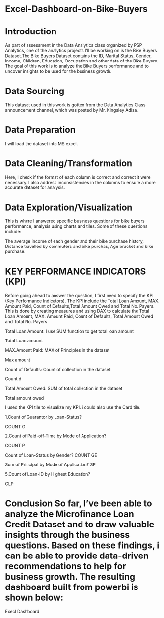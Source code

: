 # Excel-Dashboard-on-Bike-Buyers
# Introduction
As part of assessment in the Data Analytics class organized by PSP Analytics, one of the analytics projects I’ll be working on is the Bike Buyers Dataset.The Bike Buyers Dataset contains the ID,	Marital Status,	Gender,	Income,	Children,	Education,	Occupation and other data of the Bike Buyers. The goal of this work is to analyze the Bike Buyers performance and to uncover insights to be used for the business growth.

# Data Sourcing
This dataset used in this work is gotten from the Data Analytics Class announcement channel, which was posted by Mr. Kingsley Adisa.

# Data Preparation
I will load the dataset into MS excel.

# Data Cleaning/Transformation
Here, I check if the format of each column is correct and correct it were necessary. I also address inconsistencies in the columns to ensure a more accurate dataset for analysis.

# Data Exploration/Visualization
This is where I answered specific business questions for bike buyers performance, analysis using charts and tiles. Some of these questions include:

The average income of each gender and their bike purchase history, Distance travelled by commuters and bike purchas, Age bracket and bike purchase.

# KEY PERFORMANCE INDICATORS (KPI)
Before going ahead to answer the question, I first need to specify the KPI (Key Performance Indicators). The KPI include the Total Loan Amount, MAX. Amount Paid, Count of Defaults,Total Amount Owed and Total No. Payers. This is done by creating measures and using DAX to calculate the Total Loan Amount, MAX. Amount Paid, Count of Defaults, Total Amount Owed and Total No. Payers

Total Loan Amount: I use SUM function to get total loan amount

Total Loan amount

MAX.Amount Paid: MAX of Principles in the dataset

Max  amount 

Count of Defaults: Count of collection in the dataset

Count d

Total Amount Owed: SUM of total collection in the dataset

Total amount owed

I used the KPI tile to visualize my KPI. i could also use the Card tile.

1.Count of Guarantor by Loan-Status?

COUNT G

2.Count of Paid-off-Time by Mode of Application?

COUNT P

Count of Loan-Status by Gender?
COUNT GE

Sum of Principal by Mode of Application?
SP

5.Count of Loan-ID by Highest Education?

CLP

# Conclusion So far, I’ve been able to analyze the Microfinance Loan Credit Dataset and to draw valuable insights through the business questions. Based on these findings, i can be able to provide data-driven recommendations to help for business growth. The resulting dashboard built from powerbi is shown below:

Execl Dashboard


